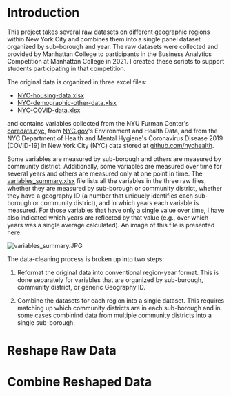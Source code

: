 # Introduction
This project takes several raw datasets on different geographic regions within New York City and combines them into a single panel dataset organized by sub-borough and year. The raw datasets were collected and provided by Manhattan College to participants in the Business Analytics Competition at Manhattan College in 2021. I created these scripts to support students participating in that competition.

The original data is organized in three excel files: 

- [NYC-housing-data.xlsx](https://github.com/milleroztn/BACatMC/blob/main/rawdata/NYC-housing-data.xlsx)
- [NYC-demographic-other-data.xlsx](https://github.com/milleroztn/BACatMC/blob/main/rawdata/NYC-demographic-other-data.xlsx)
- [NYC-COVID-data.xlsx](https://github.com/milleroztn/BACatMC/blob/main/rawdata/NYC-COVID-data.xlsx)

and contains variables collected from the NYU Furman Center's [coredata.nyc](https://coredata.nyc/), from [NYC.gov](https://a816-dohbesp.nyc.gov/IndicatorPublic/beta/)'s Environment and Health Data, and from the NYC Department of Health and Mental Hygiene's Coronavirus Disease 2019 (COVID-19) in New York City (NYC) data stored at [github.com/nychealth](https://github.com/nychealth).

Some variables are measured by sub-borough and others are measured by community district. Additionally, some variables are measured over time for several years and others are measured only at one point in time. The [variables_summary.xlsx](https://github.com/milleroztn/BACatMC/blob/main/rawdata/variables_summary.xlsx) file lists all the variables in the three raw files, whether they are measured by sub-borough or community district, whether they have a geography ID (a number that uniquely identifies each sub-borough or community district), and in which years each variable is measured. For those variables that have only a single value over time, I have also indicated which years are reflected by that value (e.g., over which years was a single average calculated). An image of this file is presented here:

![variables_summary.JPG](attachment:variables_summary.JPG)

The data-cleaning process is broken up into two steps:

1. Reformat the original data into conventional region-year format. This is done separately for variables that are organized by sub-burough, community district, or generic Geography ID.

2. Combine the datasets for each region into a single dataset. This requires matching up which community districts are in each sub-borough and in some cases combinind data from multiple community districts into a single sub-borough.

# Reshape Raw Data
# Combine Reshaped Data


```python

```
